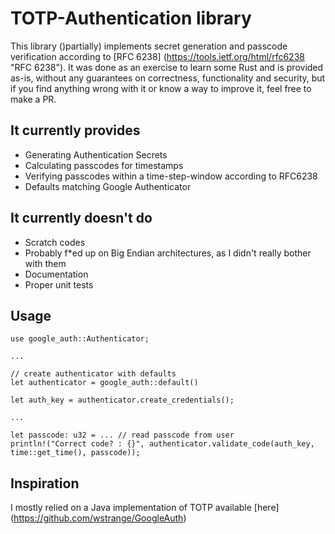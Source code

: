 TOTP-Authentication library
===========================

This library ()partially) implements secret generation and passcode verification according to [RFC 6238] (https://tools.ietf.org/html/rfc6238 "RFC 6238").
It was done as an exercise to learn some Rust and is provided as-is, without any guarantees on correctness, functionality and security, but if you find anything wrong with it or know a way to improve it, feel free to make a PR.

It currently provides
---------------------

* Generating Authentication Secrets
* Calculating passcodes for timestamps
* Verifying passcodes within a time-step-window according to RFC6238
* Defaults matching Google Authenticator

It currently doesn't do
-----------------------

* Scratch codes
* Probably f*ed up on Big Endian architectures, as I didn't really bother with them
* Documentation
* Proper unit tests

Usage
-----

```
use google_auth::Authenticator;

...

// create authenticator with defaults
let authenticator = google_auth::default()

let auth_key = authenticator.create_credentials();

...

let passcode: u32 = ... // read passcode from user
println!("Correct code? : {}", authenticator.validate_code(auth_key, time::get_time(), passcode));
```

Inspiration
-----------

I mostly relied on a Java implementation of TOTP available [here] (https://github.com/wstrange/GoogleAuth)